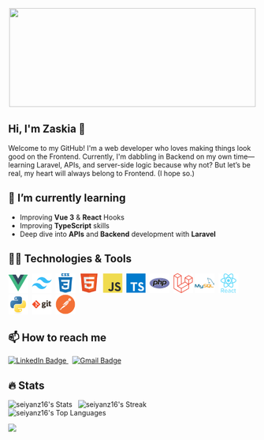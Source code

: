 <div align="center">
  <img src="https://i.giphy.com/media/v1.Y2lkPTc5MGI3NjExMHA4bG1iYXEycm13bDNscmhrOTlid21rODVhMXh4Y2pjcXp2YWFvbyZlcD12MV9pbnRlcm5hbF9naWZfYnlfaWQmY3Q9Zw/4jZLSxdGOH6ne/giphy.gif" width="500" height="200"/>
</div>

## Hi, I'm Zaskia 👋

Welcome to my GitHub! I'm a web developer who loves making things look good on the Frontend. Currently, I'm dabbling in Backend on my own time—learning Laravel, APIs, and server-side logic because why not? But let’s be real, my heart will always belong to Frontend. (I hope so.)

## 🌱 I’m currently learning
- Improving **Vue 3** & **React** Hooks
- Improving **TypeScript** skills
- Deep dive into **APIs** and **Backend** development with **Laravel**

## 👩‍💻 Technologies & Tools
<div>
  <img src="https://github.com/devicons/devicon/blob/master/icons/vuejs/vuejs-original.svg" title="Vue" alt="Vue" width="40" height="40"/>&nbsp;
  <img src="https://github.com/devicons/devicon/blob/master/icons/tailwindcss/tailwindcss-original.svg" title="Tailwind" alt="Tailwind" width="40" height="40"/>&nbsp;
  <img src="https://github.com/devicons/devicon/blob/master/icons/css3/css3-plain-wordmark.svg"  title="CSS3" alt="CSS" width="40" height="40"/>&nbsp;
  <img src="https://github.com/devicons/devicon/blob/master/icons/html5/html5-original.svg" title="HTML5" alt="HTML" width="40" height="40"/>&nbsp;
  <img src="https://github.com/devicons/devicon/blob/master/icons/javascript/javascript-original.svg" title="JavaScript" alt="JavaScript" width="40" height="40"/>&nbsp;
  <img src="https://github.com/devicons/devicon/blob/master/icons/typescript/typescript-plain.svg" title="TypeScript" alt="Typescript" width="40" height="40"/>&nbsp;
  <img src="https://github.com/devicons/devicon/blob/master/icons/php/php-original.svg" title="TypeScript" alt="Typescript" width="40" height="40"/>&nbsp;
  <img src="https://github.com/devicons/devicon/blob/master/icons/laravel/laravel-original.svg" title="Laravel" alt="Laravel" width="40" height="40"/>
  <img src="https://github.com/devicons/devicon/blob/master/icons/mysql/mysql-original-wordmark.svg" title="MySQL"  alt="MySQL" width="40" height="40"/>&nbsp;
  <img src="https://github.com/devicons/devicon/blob/master/icons/react/react-original-wordmark.svg" title="React" alt="React" width="40" height="40"/>&nbsp;
  <img src="https://github.com/devicons/devicon/blob/master/icons/python/python-original.svg" title="Python" alt="Python" width="40" height="40"/>&nbsp;
  <img src="https://github.com/devicons/devicon/blob/master/icons/git/git-original-wordmark.svg" title="Git" alt="Git" width="40" height="40"/>&nbsp;
  <img src="https://github.com/devicons/devicon/blob/master/icons/postman/postman-original.svg" title="Postman" alt="Postman" width="40" height="40"/>
</div>

## 📫 How to reach me
<div id="badges">
  <a href="https://www.linkedin.com/in/zaskia-fitri-sholehah-219000262?utm_source=share&utm_campaign=share_via&utm_content=profile&utm_medium=android_app">
    <img src="https://img.shields.io/badge/LinkedIn-blue?style=for-the-badge&logo=linkedin&logoColor=white" alt="LinkedIn Badge"/>
  </a> &nbsp;
  <a href="mailto:zaskiafitrisholehah@gmail.com">
    <img src="https://img.shields.io/badge/Gmail-D14836?style=for-the-badge&logo=gmail&logoColor=white" alt="Gmail Badge"/>
  </a>
</div>

## 🔥 Stats
![seiyanz16's Stats](https://github-readme-stats.vercel.app/api?username=seiyanz16&theme=vue-dark&show_icons=true&hide_border=true&count_private=true) &nbsp;
![seiyanz16's Streak](https://github-readme-streak-stats.herokuapp.com/?user=seiyanz16&theme=vue-dark&hide_border=true) <br/>
![seiyanz16's Top Languages](https://github-readme-stats.vercel.app/api/top-langs/?username=seiyanz16&theme=blueberry&show_icons=true&hide_border=true&layout=compact)

![](https://komarev.com/ghpvc/?username=seiyanz16&style=flat-square&color=blue)
<!--
**seiyanz16/seiyanz16** is a ✨ _special_ ✨ repository because its `README.md` (this file) appears on your GitHub profile.

Here are some ideas to get you started:

- 🔭 I’m currently working on ...
- 👯 I’m looking to collaborate on ...
- 🤔 I’m looking for help with ...
- 💬 Ask me about ...
- 😄 Pronouns: ...
-  ...
  -->
